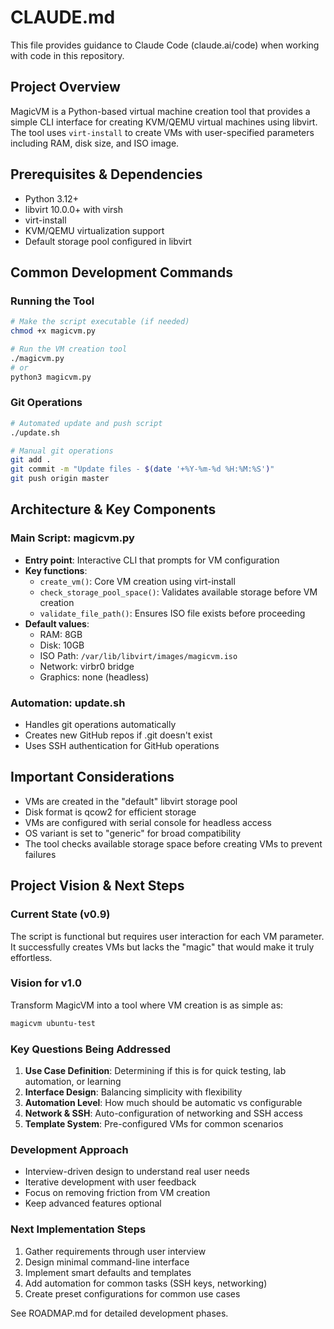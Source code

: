 # CLAUDE.md

This file provides guidance to Claude Code (claude.ai/code) when working with code in this repository.

## Project Overview

MagicVM is a Python-based virtual machine creation tool that provides a simple CLI interface for creating KVM/QEMU virtual machines using libvirt. The tool uses `virt-install` to create VMs with user-specified parameters including RAM, disk size, and ISO image.

## Prerequisites & Dependencies

- Python 3.12+ 
- libvirt 10.0.0+ with virsh
- virt-install
- KVM/QEMU virtualization support
- Default storage pool configured in libvirt

## Common Development Commands

### Running the Tool
```bash
# Make the script executable (if needed)
chmod +x magicvm.py

# Run the VM creation tool
./magicvm.py
# or
python3 magicvm.py
```

### Git Operations
```bash
# Automated update and push script
./update.sh

# Manual git operations
git add .
git commit -m "Update files - $(date '+%Y-%m-%d %H:%M:%S')"
git push origin master
```

## Architecture & Key Components

### Main Script: magicvm.py
- **Entry point**: Interactive CLI that prompts for VM configuration
- **Key functions**:
  - `create_vm()`: Core VM creation using virt-install
  - `check_storage_pool_space()`: Validates available storage before VM creation
  - `validate_file_path()`: Ensures ISO file exists before proceeding
- **Default values**:
  - RAM: 8GB
  - Disk: 10GB  
  - ISO Path: `/var/lib/libvirt/images/magicvm.iso`
  - Network: virbr0 bridge
  - Graphics: none (headless)

### Automation: update.sh
- Handles git operations automatically
- Creates new GitHub repos if .git doesn't exist
- Uses SSH authentication for GitHub operations

## Important Considerations

- VMs are created in the "default" libvirt storage pool
- Disk format is qcow2 for efficient storage
- VMs are configured with serial console for headless access
- OS variant is set to "generic" for broad compatibility
- The tool checks available storage space before creating VMs to prevent failures

## Project Vision & Next Steps

### Current State (v0.9)
The script is functional but requires user interaction for each VM parameter. It successfully creates VMs but lacks the "magic" that would make it truly effortless.

### Vision for v1.0
Transform MagicVM into a tool where VM creation is as simple as:
```bash
magicvm ubuntu-test
```

### Key Questions Being Addressed
1. **Use Case Definition**: Determining if this is for quick testing, lab automation, or learning
2. **Interface Design**: Balancing simplicity with flexibility
3. **Automation Level**: How much should be automatic vs configurable
4. **Network & SSH**: Auto-configuration of networking and SSH access
5. **Template System**: Pre-configured VMs for common scenarios

### Development Approach
- Interview-driven design to understand real user needs
- Iterative development with user feedback
- Focus on removing friction from VM creation
- Keep advanced features optional

### Next Implementation Steps
1. Gather requirements through user interview
2. Design minimal command-line interface
3. Implement smart defaults and templates
4. Add automation for common tasks (SSH keys, networking)
5. Create preset configurations for common use cases

See ROADMAP.md for detailed development phases.